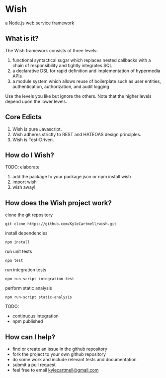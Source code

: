 Wish
====

a Node.js web service framework

What is it?
-----------
The Wish framework consists of three levels:

1. functional syntactical sugar which replaces nested callbacks with a chain of responsibility and tightly integrates SQL
2. a declarative DSL for rapid definition and implementation of hypermedia APIs
3. a module system which allows reuse of boilerplate such as user entities, authentication, authorization, and audit logging

Use the levels you like but ignore the others. Note that the higher levels depend upon the lower levels.

Core Edicts
-----------
1. Wish is pure Javascript.
2. Wish adheres strictly to REST and HATEOAS design principles.
3. Wish is Test-Driven.

How do I Wish?
--------------
TODO: elaborate

1. add the package to your package.json or npm install wish
2. import wish
3. wish away!

How does the Wish project work?
-------------------------------
clone the git repository

    git clone https://github.com/KyleCartmell/wish.git

install dependencies

    npm install

run unit tests

    npm test

run integration tests

    npm run-script integration-test

perform static analysis

    npm run-script static-analysis

TODO:

* continuous integration
* npm published

How can I help?
---------------
* find or create an issue in the github repository
* fork the project to your own github repository
* do some work and include relevant tests and documentation
* submit a pull request
* feel free to email kylecartmell@gmail.com